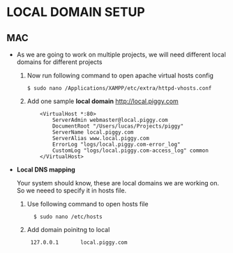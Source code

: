 # LOCAL DOMAIN SETUP

## MAC
- As we are going to work on multiple projects, we will need different local domains for different projects
    1. Now run following command to open apache virtual hosts config

        ````
        $ sudo nano /Applications/XAMPP/etc/extra/httpd-vhosts.conf
        ````
    
    2. Add one sample **local domain**  http://local.piggy.com

        ````
            <VirtualHost *:80>
                ServerAdmin webmaster@local.piggy.com
                DocumentRoot "/Users/lucas/Projects/piggy"
                ServerName local.piggy.com
                ServerAlias www.local.piggy.com
                ErrorLog "logs/local.piggy.com-error_log"
                CustomLog "logs/local.piggy.com-access_log" common
            </VirtualHost>
        ````

- **Local DNS mapping**
    
    Your system should know, these are local domains we are working on. So we neeed to specify it in hosts file.
    
    1. Use following command to open hosts file
    
        ````
          $ sudo nano /etc/hosts
        ````
        
    2. Add domain poinitng to local
        ````
         127.0.0.1       local.piggy.com
        ````
